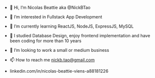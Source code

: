 - 👋 Hi, I’m Nicolas Beattie aka @NickBTao

- 👀 I’m interested in Fullstack App Development
- 🌱 I’m currently learning ReactJS, NodeJS, ExpressJS, MySQL
- 🌱 I studied Database Design, enjoy frontend implementation and have been coding for more than 10 years
- 💞️ I’m looking to work a small or medium business
- 📫 How to reach me nickb.tao@gmail.com
- linkedin.com/in/nicolas-beattie-viens-a88181226


<!---
NickBTao/NickBTao is a ✨ special ✨ repository because its `README.md` (this file) appears on your GitHub profile.
You can click the Preview link to take a look at your changes.
--->
